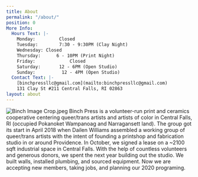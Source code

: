 ```yaml
---
title: About
permalink: "/about/"
position: 0
More Info:
  Hours Text: |-
    Monday:         Closed
    Tuesday:        7:30 - 9:30PM (Clay Night)
    Wednesday: Closed
    Thursday:      6 - 10PM (Print Night)
    Friday:             Closed
    Saturday:       12 - 6PM (Open Studio)
    Sunday:          12 - 4PM (Open Studio)
  Contact Text: |-
    [binchpressllc@gmail.com](mailto:binchpressllc@gmail.com)
    131 Clay St #211 Central Falls, RI 02863
layout: about
---
```


![Binch Image Crop.jpeg](/uploads/Binch%20Image%20Crop.jpeg)
Binch Press is a volunteer-run print and ceramics cooperative centering queer/trans artists and artists of color in Central Falls, RI (occupied Pokanoket Wampanoag and Narragansett land). The group got its start in April 2018 when Dailen Williams assembled a working group of queer/trans artists with the intent of founding a printshop and fabrication studio in or around Providence. In October, we signed a lease on a ~2100 sqft industrial space in Central Falls. With the help of countless volunteers and generous donors, we spent the next year building out the studio. We built walls, installed plumbing, and sourced equipment. Now we are accepting new members, taking jobs, and planning our 2020 programing.
